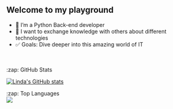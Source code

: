 <h3> </h3>
<h2>Welcome to my playground</h2>

<ul>
<li><g-emoji class="g-emoji" alias="seedling" fallback-src="https://github.githubassets.com/images/icons/emoji/unicode/1f331.png">🐍</g-emoji> I’m a Python Back-end  developer</li>
<li><g-emoji class="g-emoji" alias="dancers" fallback-src="https://github.githubassets.com/images/icons/emoji/unicode/1f46f.png">🤝</g-emoji> I want to exchange knowledge with others about different technologies </li>
<li><g-emoji class="g-emoji" alias="thinking" fallback-src="https://github.githubassets.com/images/icons/emoji/unicode/1f914.png">✅</g-emoji> Goals: Dive deeper into this amazing world of IT</li>

</ul>

<br>
<br>

<summary>:zap: GitHub Stats</summary>

  <!--<img align="left" alt="SahnounYusuf's GitHub Stats" src="" />-->
  [![Linda's GitHub stats](https://github-readme-stats.vercel.app/api?username=SahnounYusuf&count_private=true&show_icons=true&theme=nightowl&hide_border=true)](https://github.com/anuraghazra/github-readme-stats)
  
  
  
<summary>:zap: Top Languages</summary>

  <img align="center" src="https://github-readme-stats.vercel.app/api/top-langs/?username=SahnounYusuf&layout=compact&theme=nightowl&hide_border=true" />

  
 
